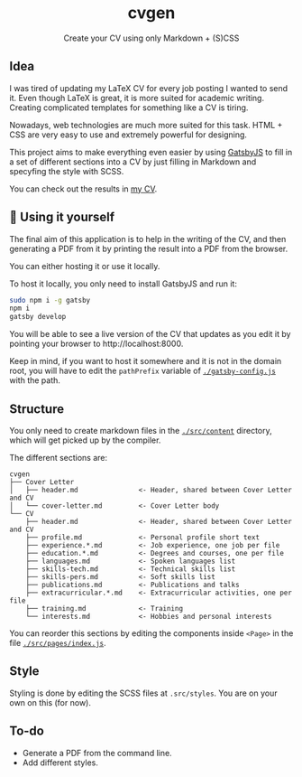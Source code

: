 <h1 align="center">cvgen</h1>

<p align="center">Create your CV using only Markdown + (S)CSS</p>


## Idea

I was tired of updating my LaTeX CV for every job posting I wanted to send it.
Even though LaTeX is great, it is more suited for academic writing. Creating
complicated templates for something like a CV is tiring.

Nowadays, web technologies are much more suited for this task. HTML + CSS are
very easy to use and extremely powerful for designing.

This project aims to make everything even easier by using
[GatsbyJS](https://www.gatsbyjs.com/) to fill in a set of different sections
into a CV by just filling in Markdown and specyfing the style with SCSS.

You can check out the results in [my CV](https://cvgen.meneillos.com).


## 🚀 Using it yourself

The final aim of this application is to help in the writing of the CV, and then
generating a PDF from it by printing the result into a PDF from the browser.

You can either hosting it or use it locally.

To host it locally, you only need to install GatsbyJS and run it:

```bash
sudo npm i -g gatsby
npm i
gatsby develop
```

You will be able to see a live version of the CV that updates as you edit it by
pointing your browser to http://localhost:8000.

Keep in mind, if you want to host it somewhere and it is not in the domain root,
you will have to edit the `pathPrefix` variable of
[`./gatsby-config.js`](gatsby-config.js) with the path.


## Structure

You only need to create markdown files in the [`./src/content`](src/content/)
directory, which will get picked up by the compiler.

The different sections are:

```
cvgen
├── Cover Letter
│   ├── header.md               <- Header, shared between Cover Letter and CV
│   └── cover-letter.md         <- Cover Letter body
└── CV
    ├── header.md               <- Header, shared between Cover Letter and CV
    ├── profile.md              <- Personal profile short text
    ├── experience.*.md         <- Job experience, one job per file
    ├── education.*.md          <- Degrees and courses, one per file
    ├── languages.md            <- Spoken languages list
    ├── skills-tech.md          <- Technical skills list
    ├── skills-pers.md          <- Soft skills list
    ├── publications.md         <- Publications and talks
    ├── extracurricular.*.md    <- Extracurricular activities, one per file
    ├── training.md             <- Training
    └── interests.md            <- Hobbies and personal interests
```

You can reorder this sections by editing the components inside `<Page>` in the
file [`./src/pages/index.js`](src/pages/index.js).


## Style

Styling is done by editing the SCSS files at `.src/styles`. You are on your own
on this (for now).


## To-do

* Generate a PDF from the command line.
* Add different styles.
